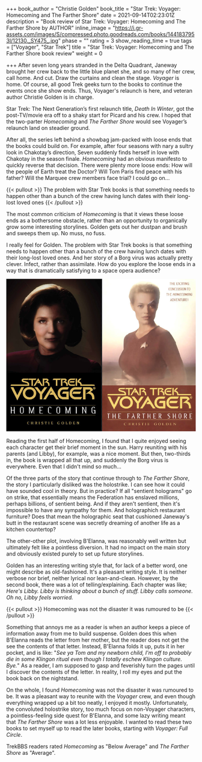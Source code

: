 +++
book_author = "Christie Golden"
book_title = "Star Trek: Voyager: Homecoming and The Farther Shore"
date = 2021-09-14T02:23:01Z
description = "Book review of Star Trek: Voyager: Homecoming and The Farther Shore by AUTHOR"
inline_image = "https://i.gr-assets.com/images/S/compressed.photo.goodreads.com/books/1441837953l/12130._SY475_.jpg"
phase = ""
rating = 3
show_reading_time = true
tags = ["Voyager", "Star Trek"]
title = "Star Trek: Voyager: Homecoming and The Farther Shore book review"
weight = 0

+++
After seven long years stranded in the Delta Quadrant, Janeway brought her crew back to the little blue planet she, and so many of her crew, call home. And cut. Draw the curtains and clean the stage. _Voyager_ is home. Of course, all good Trek geeks turn to the books to continue the events once she show ends. Thus, Voyager's relaunch is here, and veteran author Christie Golden is in charge.

<!--more-->

Star Trek: The Next Generation’s first relaunch title, _Death In Winter_, got the post-TV/movie era off to a shaky start for Picard and his crew. I hoped that the two-parter _Homecoming_ and _The Farther Shore_ would see Voyager’s relaunch land on steadier ground.

After all, the series left behind a showbag jam-packed with loose ends that the books could build on. For example, after four seasons with nary a sultry look in Chakotay’s direction, Seven suddenly finds herself in love with Chakotay in the season finale. _Homecoming_ had an obvious manifesto to quickly reverse that decision. There were plenty more loose ends: How will the people of Earth treat the Doctor? Will Tom Paris find peace with his father? Will the Marquee crew members face trial? I could go on...

{{< pullout >}} The problem with Star Trek books is that something needs to happen other than a bunch of the crew having lunch dates with their long-lost loved ones {{< /pullout >}}

The most common criticism of _Homecoming_ is that it views these loose ends as a bothersome obstacle, rather than an opportunity to organically grow some interesting storylines. Golden gets out her dustpan and brush and sweeps them up. No muss, no fuss.

I really feel for Golden. The problem with Star Trek books is that something needs to happen other than a bunch of the crew having lunch dates with their long-lost loved ones. And her story of a Borg virus was actually pretty clever. Infect, rather than assimilate. How do you explore the loose ends in a way that is dramatically satisfying to a space opera audience?

![](/uploads/book_review_star_trek_voyager_homecoming_farther_shore.png)

Reading the first half of Homecoming, I found that I quite enjoyed seeing each character get their brief moment in the sun. Harry reuniting with his parents (and Libby), for example, was a nice moment. But then, two-thirds in, the book is wrapped all that up, and suddenly the Borg virus is everywhere. Even that I didn't mind so much...

Of the three parts of the story that continue through to _The Farther Shore_, the story I particularly disliked was the holostrike. I can see how it could have sounded cool in theory. But in practice? If all "sentient holograms" go on strike, that essentially means the Federation has enslaved millions, perhaps billions, of sentient being. And if they aren't sentient, then it's impossible to have any sympathy for them. And holographich restaurant furniture? Does that mean the holographic seat that cushioned Janeway's butt in the restaurant scene was secretly dreaming of another life as a kitchen countertop?

The other-other plot, involving B'Elanna, was reasonably well written but ultimately felt like a pointless diversion. It had no impact on the main story and obviously existed purely to set up future storylines.

Golden has an interesting writing style that, for lack of a better word, one might describe as old-fashioned. It's a pleasant writing style. It is neither verbose nor brief, neither lyrical nor lean-and-clean. However, by the second book, there was a lot of telling/explaining. Each chapter was like; _Here's Libby. Libby is thinking about a bunch of stuff. Libby calls someone. Oh no, Libby feels worried._

{{< pullout >}} Homecoming was not the disaster it was rumoured to be {{< /pullout >}}

Something that annoys me as a reader is when an author keeps a piece of information away from me to build suspense. Golden does this when B'Elanna reads the letter from her mother, but the reader does not get the see the contents of that letter. Instead, B'Elanna folds it up, puts it in her pocket, and is like: "_See ya Tom and my newborn child, I'm off to probably die in some Klingon ritual even though I totally eschew Klingon culture. Bye._" As a reader, I am supposed to gasp and feverishly turn the pages until I discover the contents of the letter. In reality, I roll my eyes and put the book back on the nightstand.

On the whole, I found _Homecoming_ was not the disaster it was rumoured to be. It was a pleasant way to reunite with the _Voyager_ crew, and even though everything wrapped up a bit too neatly, I enjoyed it mostly. Unfortunately, the convoluted holostrike story, too much focus on non-Voyager characters, a pointless-feeling side quest for B'Elanna, and some lazy writing meant that _The Farther Shore_ was a lot less enjoyable. I wanted to read these two books to set myself up to read the later books, starting with _Voyager: Full Circle_. 

TrekBBS readers rated _Homecoming_ as "Below Average" and _The Farther Shore_ as "Average".